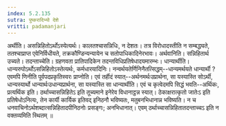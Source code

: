 ```yaml
---
index: 5.2.135
sutra: पुष्करादिभ्यो देशे
vritti: padamanjari
---
```


 अर्थीति। असन्निहितोऽर्थोऽस्येत्यर्थः। कालतश्चासन्निधिः, न देशतः। तत्र विरोधादस्तीति न सम्बद्ध्यते, ततश्चाप्राप्त एवेनिर्विधीयते, तक्रकौण्डिन्यन्यायेन च सतोपाधिकादिनेरभावः। अर्थवानिति। सन्निहितार्थ उच्यते। तदन्ताच्चेति। ग्रहणवता प्रातिपादिकेन तदन्तविधिप्रतिषेधादयमारम्भः। धान्यार्थीति। धान्यरुपोऽर्थोऽसन्निहितोऽस्तेत्यर्थः, कर्मधारयादिनिः। नन्वर्थयतेर्णिनिनैतत्सिद्धम्--धान्यमर्थयते धान्यार्थी ? एवमपि णिनीति पूर्वपदप्रकृतिस्वरः प्राप्नोति। एवं तर्हीदं स्यात्--अर्थनमर्थःउप्रार्थना, सा यस्यास्ति सोऽर्थी, धान्यस्यार्थो धान्यार्थःउधान्यप्रार्थना, सा यस्यास्ति सा धान्यार्थीति। एवं च कृत्वेदमपि सिद्धं भवति--अर्थिकः, प्रत्यर्थिक इति। ठर्थाच्चासन्निहितेऽ इति तूच्यमाने इनेरेव विधानाट्ठन्न स्यात्। ठेकाक्षरात्कृतो जातेःऽ इति प्रतिषेधोऽनित्यः, तेन कार्यी कार्यिक इतिवद् इनिठनौ भविष्यतः, मतुबनभिधानान्न भविष्यति। न च धनवाचिनोऽर्थशब्दात्सन्निहितादपीनिठनोः प्रसङ्गः; अनभिधानात्। एवम् ठर्थाच्चासन्निहितातदन्ताच्चऽ इति न वक्तव्यमिति स्थितम् ॥